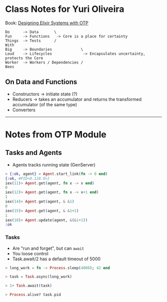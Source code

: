 # Class Notes for Yuri Oliveira

Book: [Designing Elixir Systems with OTP](https://pragprog.com/titles/jgotp/designing-elixir-systems-with-otp/)

```
Do      -> Data       \
Fun     -> Functions   -> Core is a place for certainty
Things  -> Tests      /
With
Big     -> Boundaries             \
Loud    -> Lifecycles              -> Encapsulates uncertainty, protects the Core
Worker  -> Workers / Dependencies /
Bees
```

## On Data and Functions

* Constructors  -> initiate state (?)
* Reducers      -> takes an accumulator and returns the transformed accumulator (of the same type)
* Converters

---

# Notes from OTP Module

## Tasks and Agents

* Agents tracks running state (GenServer)

```elixir
> {:ok, agent} = Agent.start_link(fn -> 0 end)
{:ok, #PID<0.128.0>}
iex(11)> Agent.get(agent, fn x -> x end)
0
iex(12)> Agent.get(agent, fn x -> x+1 end)
1
iex(14)> Agent.get(agent, & &1)
0
iex(15)> Agent.get(agent, & &1+1)
1
iex(18)> Agent.update(agent, &(&1+1))
:ok
```

### Tasks

* Are "run and forget", but can `await`
* You loose control
* Task.await/2 has a default timeout of 5000

```elixir
> long_work = fn -> Process.sleep(4000); 42 end

> task = Task.async(long_work)

> 1+ Task.await(task)

> Process.alive? task.pid
```